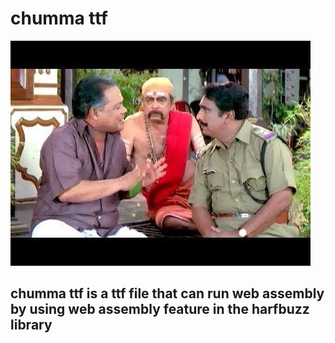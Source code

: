 # chumma ttf 
![](chumma.jpg)
## chumma ttf is a ttf file that can run web assembly by using web assembly feature in the harfbuzz library
